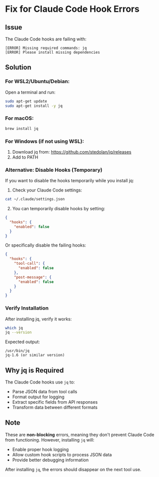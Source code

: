 # Fix for Claude Code Hook Errors

## Issue
The Claude Code hooks are failing with:
```
[ERROR] Missing required commands: jq
[ERROR] Please install missing dependencies
```

## Solution

### For WSL2/Ubuntu/Debian:
Open a terminal and run:
```bash
sudo apt-get update
sudo apt-get install -y jq
```

### For macOS:
```bash
brew install jq
```

### For Windows (if not using WSL):
1. Download jq from: https://github.com/stedolan/jq/releases
2. Add to PATH

### Alternative: Disable Hooks (Temporary)

If you want to disable the hooks temporarily while you install jq:

1. Check your Claude Code settings:
```bash
cat ~/.claude/settings.json
```

2. You can temporarily disable hooks by setting:
```json
{
  "hooks": {
    "enabled": false
  }
}
```

Or specifically disable the failing hooks:
```json
{
  "hooks": {
    "tool-call": {
      "enabled": false
    },
    "post-message": {
      "enabled": false
    }
  }
}
```

### Verify Installation

After installing jq, verify it works:
```bash
which jq
jq --version
```

Expected output:
```
/usr/bin/jq
jq-1.6 (or similar version)
```

## Why jq is Required

The Claude Code hooks use `jq` to:
- Parse JSON data from tool calls
- Format output for logging
- Extract specific fields from API responses
- Transform data between different formats

## Note

These are **non-blocking** errors, meaning they don't prevent Claude Code from functioning. However, installing `jq` will:
- Enable proper hook logging
- Allow custom hook scripts to process JSON data
- Provide better debugging information

After installing `jq`, the errors should disappear on the next tool use.